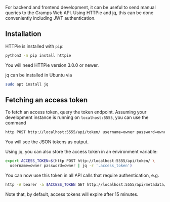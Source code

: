 For backend and frontend development, it can be useful to send manual queries to the Gramps Web API. Using HTTPie and jq, this can be done conveniently including JWT authentication.

## Installation

HTTPie is installed with `pip`:

```bash
python3 -m pip install httpie
```

You will need HTTPie version 3.0.0 or newer.

jq can be installed in Ubuntu via

```bash
sudo apt install jq
```

## Fetching an access token

To fetch an access token, query the token endpoint. Assuming your development instance is running on `localhost:5555`, you can use the command

```bash
http POST http://localhost:5555/api/token/ username=owner password=owner
```

You will see the JSON tokens as output.

Using jq, you can also store the access token in an environment variable:

```bash
export ACCESS_TOKEN=$(http POST http://localhost:5555/api/token/ \
  username=owner password=owner | jq -r '.access_token')
```

You can now use this token in all API calls that require authentication, e.g.

```bash
http -A bearer -a $ACCESS_TOKEN GET http://localhost:5555/api/metadata/
```

Note that, by default, access tokens will expire after 15 minutes.